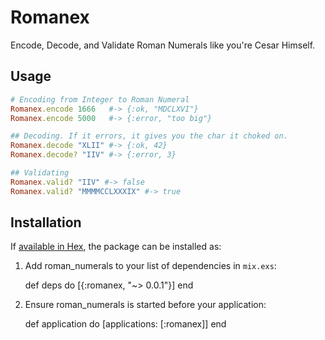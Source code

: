 # Romanex

Encode, Decode, and Validate Roman Numerals like you're Cesar Himself.

## Usage
~~~Ruby
# Encoding from Integer to Roman Numeral
Romanex.encode 1666   #-> {:ok, "MDCLXVI"}
Romanex.encode 5000   #-> {:error, "too big"}

## Decoding. If it errors, it gives you the char it choked on.
Romanex.decode "XLII" #-> {:ok, 42}
Romanex.decode? "IIV" #-> {:error, 3}

## Validating
Romanex.valid? "IIV" #-> false
Romanex.valid? "MMMMCCLXXXIX" #-> true
~~~

## Installation

If [available in Hex](https://hex.pm/docs/publish), the package can be installed as:

  1. Add roman_numerals to your list of dependencies in `mix.exs`:

        def deps do
          [{:romanex, "~> 0.0.1"}]
        end

  2. Ensure roman_numerals is started before your application:

        def application do
          [applications: [:romanex]]
        end

